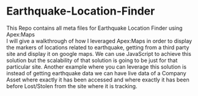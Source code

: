 # Earthquake-Location-Finder
This Repo contains all meta files for Earthquake Location Finder using Apex:Maps  
I will give a walkthrough of how I leveraged Apex:Maps in order to display the markers of locations related to earthquake, getting from a third party site and display it on google maps. We can use JavaScript to achieve this solution but the scalability of that solution is going to be just for that particular site. Another example where you can leverage this solution is instead of getting earthquake data we can have live data of a Company Asset where exactly it has been accessed and where exactly it has been before Lost/Stolen from the site where it is tracking. 
